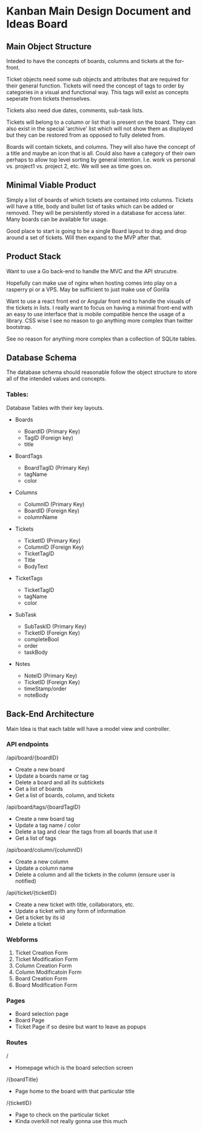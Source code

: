# Kanban Main Design Document and Ideas Board

## Main Object Structure
Inteded to have the concepts of boards, columns and tickets at the for-front.

Ticket objects need some sub objects and attributes that are required for their general function. Tickets will need the concept of tags to order by categories in a visual and functional way. This tags will exist as concepts seperate from tickets themselves.

Tickets also need due dates, comments, sub-task lists.

Tickets will belong to a column or list that is present on the board. They can also exist in the special 'archive' list which will not show them as displayed but they can be restored from as opposed to fully deleted from.

Boards will contain tickets, and columns. They will also have the concept of a title and maybe an icon that is all. Could also have a category of their own perhaps to allow top level sorting by general intention. I.e. work vs personal vs. project1 vs. project 2, etc. We will see as time goes on.

## Minimal Viable Product
Simply a list of boards of which tickets are contained into columns. Tickets will have a title, body and bullet list of tasks which can be added or removed. They will be persistently stored in a database for access later. Many boards can be available for usage.

Good place to start is going to be a single Board layout to drag and drop around a set of tickets. Will then expand to the MVP after that.

## Product Stack
Want to use a Go back-end to handle the MVC and the API strucutre.

Hopefully can make use of nginx when hosting comes into play on a rasperry pi or a VPS. May be sufficient to just make use of Gorilla

Want to use a react front end or Angular front end to handle the visuals of the tickets in lists. I really want to focus on having a minimal front-end with an easy to use interface that is mobile compatible hence the usage of a library. CSS wise I see no reason to go anything more complex than twitter bootstrap.

See no reason for anything more complex than a collection of SQLite tables.

## Database Schema
The database schema should reasonable follow the object structure to store all of the intended values and concepts.

### Tables:

Database Tables with their key layouts.

- Boards
    - BoardID (Primary Key)
    - TagID (Foreign key)
    - title
- BoardTags
    - BoardTagID (Primary Key)
    - tagName
    - color

- Columns
    - ColumnID (Primary Key)
    - BoardID (Foreign Key)
    - columnName

- Tickets
    - TicketID (Primary Key)
    - ColumnID (Foreign Key)
    - TicketTagID
    - Title
    - BodyText
- TicketTags
    - TicketTagID
    - tagName
    - color
- SubTask
    - SubTaskID (Primary Key)
    - TicketID (Foreign Key)
    - completeBool
    - order
    - taskBody
- Notes
    - NoteID (Primary Key)
    - TicketID (Foreign Key)
    - timeStamp/order
    - noteBody

## Back-End Architecture

Main Idea is that each table will have a model view and controller.

### API endpoints

/api/board/{boardID}
- Create a new board
- Update a boards name or tag
- Delete a board and all its subtickets
- Get a list of boards
- Get a list of boards, column, and tickets

/api/board/tags/{boardTagID}
- Create a new board tag
- Update a tag name / color
- Delete a tag and clear the tags from all boards that use it
- Get a list of tags

/api/board/column/{columnID}
- Create a new column
- Update a column name
- Delete a column and all the tickets in the column (ensure user is notified)

/api/ticket/{ticketID}
- Create a new ticket with title, collaborators, etc.
- Update a ticket with any form of information
- Get a ticket by its id
- Delete a ticket

### Webforms

1. Ticket Creation Form
2. Ticket Modification Form
3. Column Creation Form
4. Column Modificatoin Form
5. Board Creation Form
6. Board Modification Form

### Pages
- Board selection page
- Board Page
- Ticket Page if so desire but want to leave as popups

### Routes
/
- Homepage which is the board selection screen

/{boardTitle}
- Page home to the board with that particular title

/{ticketID}
- Page to check on the particular ticket
- Kinda overkill not really gonna use this much
